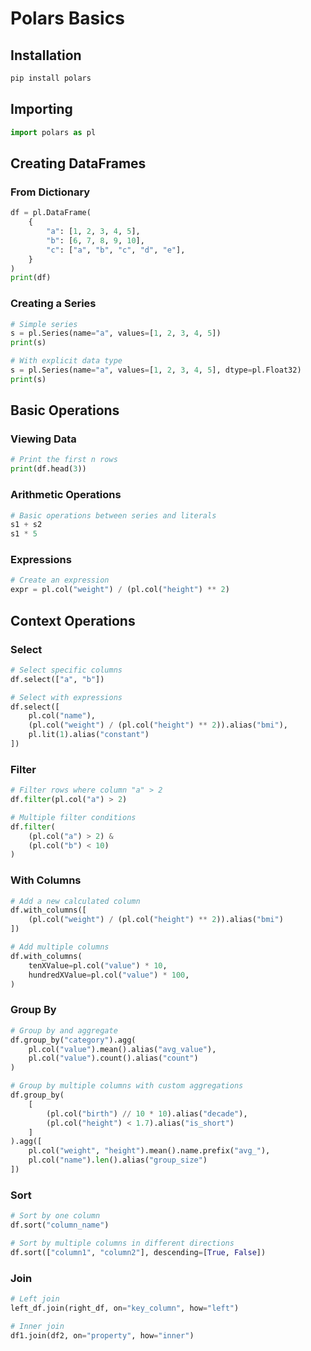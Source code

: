 # Polars Basics

## Installation

```bash
pip install polars
```

## Importing

```python
import polars as pl
```

## Creating DataFrames

### From Dictionary

```python
df = pl.DataFrame(
    {
        "a": [1, 2, 3, 4, 5],
        "b": [6, 7, 8, 9, 10],
        "c": ["a", "b", "c", "d", "e"],
    }
)
print(df)
```

### Creating a Series

```python
# Simple series
s = pl.Series(name="a", values=[1, 2, 3, 4, 5])
print(s)

# With explicit data type
s = pl.Series(name="a", values=[1, 2, 3, 4, 5], dtype=pl.Float32)
print(s)
```

## Basic Operations

### Viewing Data

```python
# Print the first n rows
print(df.head(3))
```

### Arithmetic Operations

```python
# Basic operations between series and literals
s1 + s2
s1 * 5
```

### Expressions

```python
# Create an expression
expr = pl.col("weight") / (pl.col("height") ** 2)
```

## Context Operations

### Select

```python
# Select specific columns
df.select(["a", "b"])

# Select with expressions
df.select([
    pl.col("name"),
    (pl.col("weight") / (pl.col("height") ** 2)).alias("bmi"),
    pl.lit(1).alias("constant")
])
```

### Filter

```python
# Filter rows where column "a" > 2
df.filter(pl.col("a") > 2)

# Multiple filter conditions
df.filter(
    (pl.col("a") > 2) &
    (pl.col("b") < 10)
)
```

### With Columns

```python
# Add a new calculated column
df.with_columns([
    (pl.col("weight") / (pl.col("height") ** 2)).alias("bmi")
])

# Add multiple columns
df.with_columns(
    tenXValue=pl.col("value") * 10,
    hundredXValue=pl.col("value") * 100,
)
```

### Group By

```python
# Group by and aggregate
df.group_by("category").agg(
    pl.col("value").mean().alias("avg_value"),
    pl.col("value").count().alias("count")
)

# Group by multiple columns with custom aggregations
df.group_by(
    [
        (pl.col("birth") // 10 * 10).alias("decade"),
        (pl.col("height") < 1.7).alias("is_short")
    ]
).agg([
    pl.col("weight", "height").mean().name.prefix("avg_"),
    pl.col("name").len().alias("group_size")
])
```

### Sort

```python
# Sort by one column
df.sort("column_name")

# Sort by multiple columns in different directions
df.sort(["column1", "column2"], descending=[True, False])
```

### Join

```python
# Left join
left_df.join(right_df, on="key_column", how="left")

# Inner join
df1.join(df2, on="property", how="inner")
```